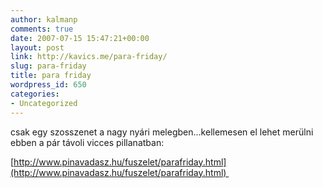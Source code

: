 ```yaml
---
author: kalmanp
comments: true
date: 2007-07-15 15:47:21+00:00
layout: post
link: http://kavics.me/para-friday/
slug: para-friday
title: para friday
wordpress_id: 650
categories:
- Uncategorized
---
```



csak egy szosszenet a nagy nyári melegben...kellemesen el lehet merülni ebben a pár távoli vicces pillanatban:   

[http://www.pinavadasz.hu/fuszelet/parafriday.html](http://www.pinavadasz.hu/fuszelet/parafriday.html) 

